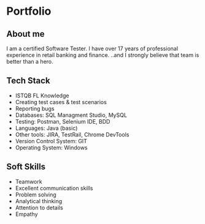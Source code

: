 # Portfolio

## About me
I am a certified Software Tester. I have over 17 years of professional experience in retail banking and finance. 
..and I strongly believe that team is better than a hero.

## Tech Stack
* ISTQB FL Knowledge
* Creating test cases  & test scenarios
* Reporting bugs
* Databases: SQL Managment Studio, MySQL 
* Testing: Postman, Selenium IDE, BDD
* Languages: Java (basic)
* Other tools: JIRA, TestRail, Chrome DevTools
* Version Control System: GIT
* Operating System: Windows

## Soft Skills
* Teamwork
* Excellent communication skills
* Problem solving
* Analytical thinking 
* Attention to details
* Empathy
